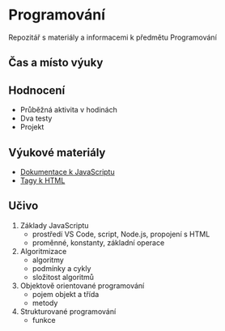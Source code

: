 # Programování

Repozitář s materiály a informacemi k předmětu Programování

## Čas a místo výuky



## Hodnocení
- Průběžná aktivita v hodinách
- Dva testy
- Projekt

## Výukové materiály
- [Dokumentace k JavaScriptu](https://developer.mozilla.org/en-US/docs/Web/JavaScript)
- [Tagy k HTML](https://www.jakpsatweb.cz/html/)

## Učivo
1. Základy JavaScriptu
    - prostředí VS Code, script, Node.js, propojení s HTML
    - proměnné, konstanty, základní operace
2. Algoritmizace
    - algoritmy
    - podmínky a cykly
    - složitost algoritmů
3. Objektově orientované programování 
    - pojem objekt a třída
    - metody
4. Strukturované programování
    - funkce
